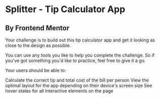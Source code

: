 # Splitter - Tip Calculator App
## By Frontend Mentor

Your challenge is to build out this tip calculator app and get it looking as close to the design as possible.

You can use any tools you like to help you complete the challenge. So if you've got something you'd like to practice, feel free to give it a go.

Your users should be able to:

Calculate the correct tip and total cost of the bill per person
View the optimal layout for the app depending on their device's screen size
See hover states for all interactive elements on the page
